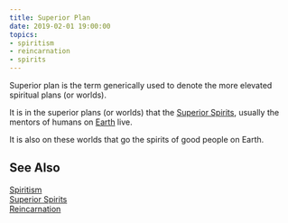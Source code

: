 ```yaml
---
title: Superior Plan
date: 2019-02-01 19:00:00
topics:
- spiritism
- reincarnation
- spirits
---
```


Superior plan is the term generically used to denote the more elevated spiritual plans (or worlds).

It is in the superior plans (or worlds) that the [Superior Spirits](../superior-spirit), usually
the mentors of humans on [Earth](../earth) live.

It is also on these worlds that go the spirits of good people on Earth.

## See Also
[Spiritism](/spiritism)   
[Superior Spirits](../superior-spirit)  
[Reincarnation](../reincarnatio)  

